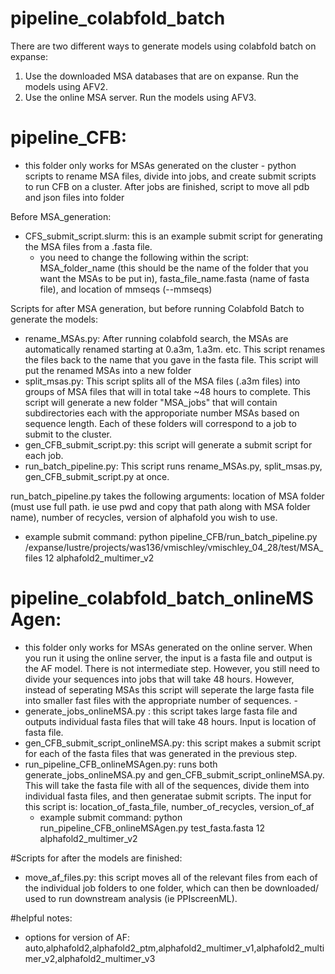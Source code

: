 # pipeline_colabfold_batch
There are two different ways to generate models using colabfold batch on expanse:
1. Use the downloaded MSA databases that are on expanse. Run the models using AFV2.
2. Use the online MSA server. Run the models using AFV3.

# pipeline_CFB:
- this folder only works for MSAs generated on the cluster - 
python scripts to rename MSA files, divide into jobs, and create submit scripts to run CFB on a cluster. After jobs are finished, script to move all pdb and json files into folder

Before MSA_generation:
- CFS_submit_script.slurm: this is an example submit script for generating the MSA files from a .fasta file.
  - you need to change the following within the script: MSA_folder_name (this should be the name of the folder that you want the MSAs to be put in), fasta_file_name.fasta (name of fasta file), and location of mmseqs (--mmseqs)

Scripts for after MSA generation, but before running Colabfold Batch to generate the models:
- rename_MSAs.py: After running colabfold search, the MSAs are automatically renamed starting at 0.a3m, 1.a3m. etc. This script renames the files back to the name that you gave in the fasta file. This script will put the renamed MSAs into a new folder
- split_msas.py: This script splits all of the MSA files (.a3m files) into groups of MSA files that will in total take ~48 hours to complete. This script will generate a new folder "MSA_jobs" that will contain subdirectories each with the approporiate number MSAs based on sequence length. Each of these folders will correspond to a job to submit to the cluster. 
- gen_CFB_submit_script.py: this script will generate a submit script for each job.
- run_batch_pipeline.py: This script runs rename_MSAs.py,  split_msas.py, gen_CFB_submit_script.py at once. 

run_batch_pipeline.py takes the following arguments: location of MSA folder (must use full path. ie use pwd and copy that path along with MSA folder name), number of recycles, version of alphafold you wish to use. 
- example submit command: python pipeline_CFB/run_batch_pipeline.py /expanse/lustre/projects/was136/vmischley/vmischley_04_28/test/MSA_files 12 alphafold2_multimer_v2


# pipeline_colabfold_batch_onlineMSAgen:
- this folder only works for MSAs generated on the online server. When you run it using the online server, the input is a fasta file and output is the AF model. There is not intermediate step. However, you still need to divide your sequences into jobs that will take 48 hours. However, instead of seperating MSAs this script will seperate the large fasta file into smaller fast files with the appropriate number of sequences.  -
- generate_jobs_onlineMSA.py : this script takes large fasta file and outputs individual fasta files that will take 48 hours. Input is location of fasta file.
-  gen_CFB_submit_script_onlineMSA.py: this script makes a submit script for each of the fasta files that was generated in the previous step.
-  run_pipeline_CFB_onlineMSAgen.py: runs both generate_jobs_onlineMSA.py and gen_CFB_submit_script_onlineMSA.py. This will take the fasta file with all of the sequences, divide them into individual fasta files, and then generatae submit scripts. The input for this script is: location_of_fasta_file, number_of_recycles, version_of_af
    - example submit command: python run_pipeline_CFB_onlineMSAgen.py test_fasta.fasta 12 alphafold2_multimer_v2



#Scripts for after the models are finished:
- move_af_files.py: this script moves all of the relevant files from each of the individual job folders to one folder, which can then be downloaded/ used to run downstream analysis (ie PPIscreenML).

#helpful notes:
- options for version of AF: auto,alphafold2,alphafold2_ptm,alphafold2_multimer_v1,alphafold2_multimer_v2,alphafold2_multimer_v3
